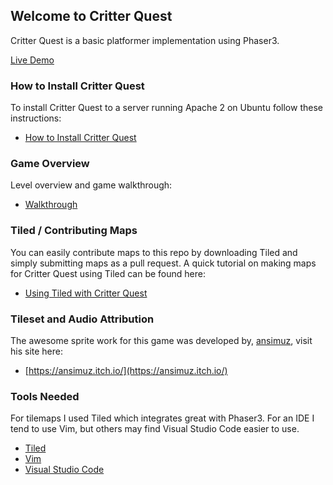 ## Welcome to Critter Quest

Critter Quest is a basic platformer implementation using Phaser3.

[Live Demo](https://werkn.github.io/critter-quest/)

### How to Install Critter Quest

To install Critter Quest to a server running Apache 2 on Ubuntu follow these instructions:

 - [How to Install Critter Quest](#)


### Game Overview

Level overview and game walkthrough:

 - [Walkthrough](#)

### Tiled / Contributing Maps

You can easily contribute maps to this repo by downloading Tiled and simply submitting maps as a pull request.  A quick tutorial on making maps for Critter Quest using Tiled can be found here:

 - [Using Tiled with Critter Quest](#)

### Tileset and Audio Attribution

The awesome sprite work for this game was developed by, [ansimuz](https://ansimuz.itch.io/), visit his site here:

 - [https://ansimuz.itch.io/](https://ansimuz.itch.io/)

### Tools Needed

For tilemaps I used Tiled which integrates great with Phaser3.  For an IDE I tend to use Vim, but others may find Visual Studio Code easier to use.

 - [Tiled](https://www.mapeditor.org/) 
 - [Vim](https://www.vim.org/download.php)
 - [Visual Studio Code](https://code.visualstudio.com/download)
